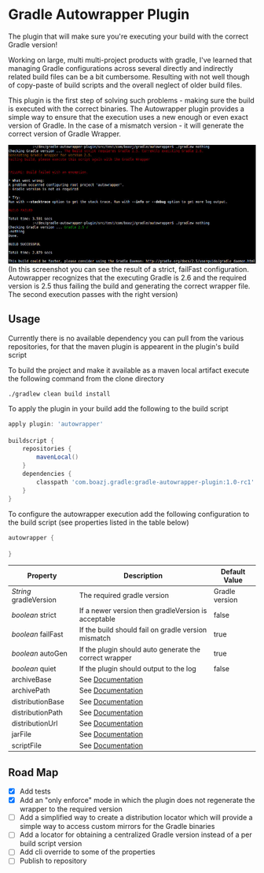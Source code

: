 # Gradle Autowrapper Plugin

The plugin that will make sure you're executing your build with the correct Gradle version!

Working on large, multi multi-project products with gradle, I've learned that managing
Gradle configurations across several directly and indirectly related build files can be a bit cumbersome. Resulting with not
well though of copy-paste of build scripts and the overall neglect of older build files.

This plugin is the first step of solving such problems - making sure the build is executed with the correct binaries.
The Autowrapper plugin provides a simple way to ensure that the execution uses a new enough or even exact version of
Gradle. In the case of a mismatch version - it will generate the correct version of Gradle Wrapper.

![Screenshot](/docs/screenshot.jpg?raw=true "Screenshot")
(In this screenshot you can see the result of a strict, failFast configuration. Autowrapper recognizes that the executing
Gradle is 2.6 and the required version is 2.5 thus failing the build and generating the correct wrapper file. The second
 execution passes with the right version)

## Usage

Currently there is no available dependency you can pull from the various repositories, for that the maven plugin is appearent
in the plugin's build script

To build the project and make it available as a maven local artifact execute the following command from the clone directory
```shell
./gradlew clean build install
```

To apply the plugin in your build add the following to the build script
```gradle
apply plugin: 'autowrapper'

buildscript {
	repositories {
		mavenLocal()
	}
	dependencies {
		classpath 'com.boazj.gradle:gradle-autowrapper-plugin:1.0-rc1'
	}
}
```

To configure the autowrapper execution add the following configuration to the build script (see properties listed in the table below)
```gradle
autowrapper {

}
```

Property               | Description                                            | Default Value
-------------          | -------------                                          | -------------
_String_ gradleVersion | The required gradle version                            | Gradle version
_boolean_ strict       | If a newer version then gradleVersion is acceptable    | false
_boolean_ failFast     | If the build should fail on gradle version mismatch    | true
_boolean_ autoGen      | If the plugin should auto generate the correct wrapper | true
_boolean_ quiet        | If the plugin should output to the log                 | false
archiveBase       | See [Documentation](https://docs.gradle.org/current/dsl/org.gradle.api.tasks.wrapper.Wrapper.html#org.gradle.api.tasks.wrapper.Wrapper:archiveBase)
archivePath       | See [Documentation](https://docs.gradle.org/current/dsl/org.gradle.api.tasks.wrapper.Wrapper.html#org.gradle.api.tasks.wrapper.Wrapper:archivePath)
distributionBase  | See [Documentation](https://docs.gradle.org/current/dsl/org.gradle.api.tasks.wrapper.Wrapper.html#org.gradle.api.tasks.wrapper.Wrapper:distributionBase)
distributionPath  | See [Documentation](https://docs.gradle.org/current/dsl/org.gradle.api.tasks.wrapper.Wrapper.html#org.gradle.api.tasks.wrapper.Wrapper:distributionPath)
distributionUrl   | See [Documentation](https://docs.gradle.org/current/dsl/org.gradle.api.tasks.wrapper.Wrapper.html#org.gradle.api.tasks.wrapper.Wrapper:distributionUrl)
jarFile           | See [Documentation](https://docs.gradle.org/current/dsl/org.gradle.api.tasks.wrapper.Wrapper.html#org.gradle.api.tasks.wrapper.Wrapper:jarFile)
scriptFile        | See [Documentation](https://docs.gradle.org/current/dsl/org.gradle.api.tasks.wrapper.Wrapper.html#org.gradle.api.tasks.wrapper.Wrapper:scriptFile)


## Road Map
- [X] Add tests
- [X] Add an "only enforce" mode in which the plugin does not regenerate the wrapper to the required version
- [ ] Add a simplified way to create a distribution locator which will provide a simple way to access custom mirrors for the Gradle binaries
- [ ] Add a locator for obtaining a centralized Gradle version instead of a per build script version
- [ ] Add cli override to some of the properties
- [ ] Publish to repository